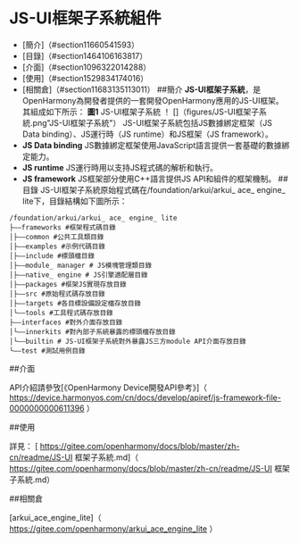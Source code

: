 # JS-UI框架子系統組件<a name="ZH-CN_TOPIC_0000001125689015"></a>
- [簡介]（#section11660541593）
- [目錄]（#section1464106163817）
- [介面]（#section1096322014288）
- [使用]（#section1529834174016）
- [相關倉]（#section11683135113011）
##簡介<a name="section11660541593"></a>
**JS-UI框架子系統**，是OpenHarmony為開發者提供的一套開發OpenHarmony應用的JS-UI框架。 其組成如下所示：
**圖1** JS-UI框架子系統<a name="fig11520531310"></a>
！ []（figures/JS-UI框架子系統.png"JS-UI框架子系統"）
JS-UI框架子系統包括JS數據綁定框架（JS Data binding）、JS運行時（JS runtime）和JS框架（JS framework）。
- **JS Data binding**
JS數據綁定框架使用JavaScript語言提供一套基礎的數據綁定能力。
- **JS runtime**
JS運行時用以支持JS程式碼的解析和執行。
- **JS framework**
JS框架部分使用C++語言提供JS API和組件的框架機制。
##目錄<a name="section1464106163817"></a>
JS-UI框架子系統原始程式碼在/foundation/arkui/arkui\_ ace\_ engine\_ lite下，目錄結構如下圖所示：
```
/foundation/arkui/arkui_ ace_ engine_ lite
├——frameworks #框架程式碼目錄
│├——common #公共工具類目錄
│├——examples #示例代碼目錄
│├——include #標頭檔目錄
│├——module_ manager # JS模塊管理類目錄
│├——native_ engine # JS引擎適配層目錄
│├——packages #框架JS實現存放目錄
│├——src #原始程式碼存放目錄
│├——targets #各目標設備設定檔存放目錄
│└——tools #工具程式碼存放目錄
├——interfaces #對外介面存放目錄
│└——innerkits #對內部子系統暴露的標頭檔存放目錄
│└——builtin # JS-UI框架子系統對外暴露JS三方module API介面存放目錄
└——test #測試用例目錄
```
##介面<a name="section1096322014288"></a>

API介紹請參攷[《OpenHarmony Device開發API參考》]（ https://device.harmonyos.com/cn/docs/develop/apiref/js-framework-file-0000000000611396 ）

##使用<a name="section1529834174016"></a>

詳見：
[ https://gitee.com/openharmony/docs/blob/master/zh-cn/readme/JS-UI 框架子系統.md]（ https://gitee.com/openharmony/docs/blob/master/zh-cn/readme/JS-UI 框架子系統.md）

##相關倉<a name="section11683135113011"></a>

[arkui\_ace\_engine\_lite]（ https://gitee.com/openharmony/arkui_ace_engine_lite ）
